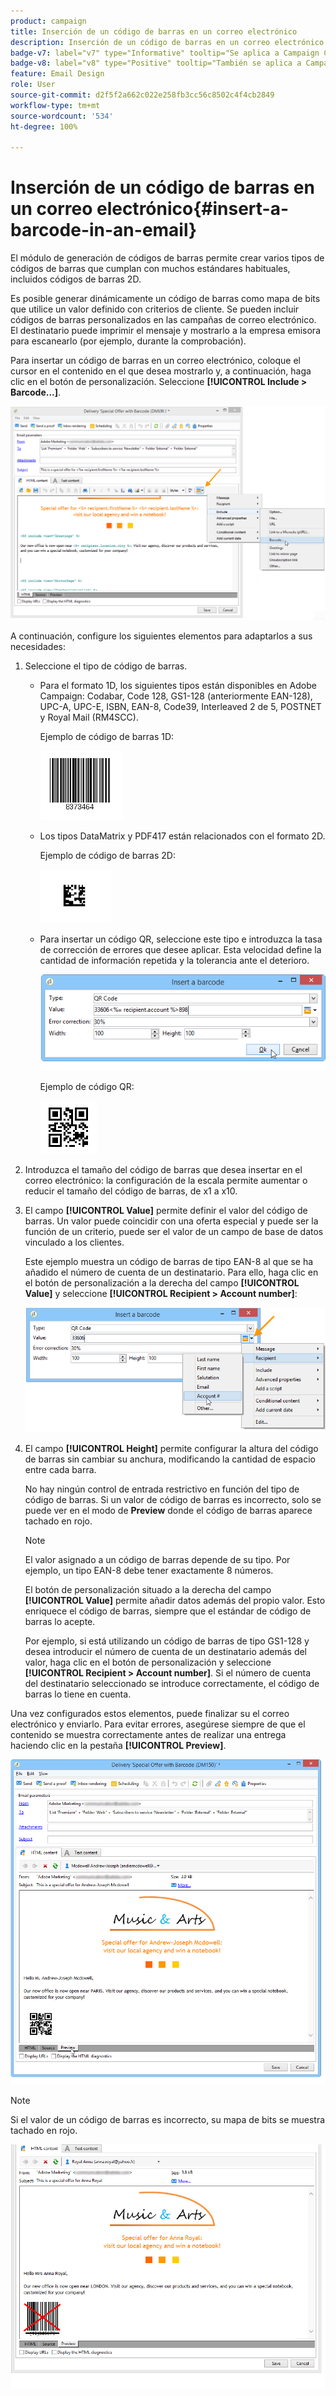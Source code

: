 ```yaml
---
product: campaign
title: Inserción de un código de barras en un correo electrónico
description: Inserción de un código de barras en un correo electrónico
badge-v7: label="v7" type="Informative" tooltip="Se aplica a Campaign Classic v7"
badge-v8: label="v8" type="Positive" tooltip="También se aplica a Campaign v8"
feature: Email Design
role: User
source-git-commit: d2f5f2a662c022e258fb3cc56c8502c4f4cb2849
workflow-type: tm+mt
source-wordcount: '534'
ht-degree: 100%

---
```


# Inserción de un código de barras en un correo electrónico{#insert-a-barcode-in-an-email}

El módulo de generación de códigos de barras permite crear varios tipos de códigos de barras que cumplan con muchos estándares habituales, incluidos códigos de barras 2D.

Es posible generar dinámicamente un código de barras como mapa de bits que utilice un valor definido con criterios de cliente. Se pueden incluir códigos de barras personalizados en las campañas de correo electrónico. El destinatario puede imprimir el mensaje y mostrarlo a la empresa emisora para escanearlo (por ejemplo, durante la comprobación).

Para insertar un código de barras en un correo electrónico, coloque el cursor en el contenido en el que desea mostrarlo y, a continuación, haga clic en el botón de personalización. Seleccione **[!UICONTROL Include > Barcode...]**.

![](assets/barcode_insert_14.png)

A continuación, configure los siguientes elementos para adaptarlos a sus necesidades:

1. Seleccione el tipo de código de barras.

   * Para el formato 1D, los siguientes tipos están disponibles en Adobe Campaign: Codabar, Code 128, GS1-128 (anteriormente EAN-128), UPC-A, UPC-E, ISBN, EAN-8, Code39, Interleaved 2 de 5, POSTNET y Royal Mail (RM4SCC).

     Ejemplo de código de barras 1D:

     ![](assets/barcode_insert_08.png)

   * Los tipos DataMatrix y PDF417 están relacionados con el formato 2D.

     Ejemplo de código de barras 2D:

     ![](assets/barcode_insert_09.png)

   * Para insertar un código QR, seleccione este tipo e introduzca la tasa de corrección de errores que desee aplicar. Esta velocidad define la cantidad de información repetida y la tolerancia ante el deterioro.

     ![](assets/barcode_insert_06.png)

     Ejemplo de código QR:

     ![](assets/barcode_insert_12.png)

1. Introduzca el tamaño del código de barras que desea insertar en el correo electrónico: la configuración de la escala permite aumentar o reducir el tamaño del código de barras, de x1 a x10.
1. El campo **[!UICONTROL Value]** permite definir el valor del código de barras. Un valor puede coincidir con una oferta especial y puede ser la función de un criterio, puede ser el valor de un campo de base de datos vinculado a los clientes.

   Este ejemplo muestra un código de barras de tipo EAN-8 al que se ha añadido el número de cuenta de un destinatario. Para ello, haga clic en el botón de personalización a la derecha del campo **[!UICONTROL Value]** y seleccione **[!UICONTROL Recipient > Account number]**:

   ![](assets/barcode_insert_15.png)

1. El campo **[!UICONTROL Height]** permite configurar la altura del código de barras sin cambiar su anchura, modificando la cantidad de espacio entre cada barra.

   No hay ningún control de entrada restrictivo en función del tipo de código de barras. Si un valor de código de barras es incorrecto, solo se puede ver en el modo de **Preview** donde el código de barras aparece tachado en rojo.

   >[!NOTE]
   >
   >El valor asignado a un código de barras depende de su tipo. Por ejemplo, un tipo EAN-8 debe tener exactamente 8 números.
   >
   >El botón de personalización situado a la derecha del campo **[!UICONTROL Value]** permite añadir datos además del propio valor. Esto enriquece el código de barras, siempre que el estándar de código de barras lo acepte.
   >
   >Por ejemplo, si está utilizando un código de barras de tipo GS1-128 y desea introducir el número de cuenta de un destinatario además del valor, haga clic en el botón de personalización y seleccione **[!UICONTROL Recipient > Account number]**. Si el número de cuenta del destinatario seleccionado se introduce correctamente, el código de barras lo tiene en cuenta.

Una vez configurados estos elementos, puede finalizar su el correo electrónico y enviarlo. Para evitar errores, asegúrese siempre de que el contenido se muestra correctamente antes de realizar una entrega haciendo clic en la pestaña **[!UICONTROL Preview]**.

![](assets/barcode_insert_10.png)

>[!NOTE]
>
>Si el valor de un código de barras es incorrecto, su mapa de bits se muestra tachado en rojo.

![](assets/barcode_insert_11.png)
